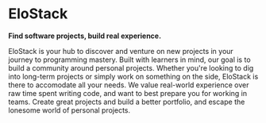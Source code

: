 # EloStack
**Find software projects, build real experience.**

EloStack is your hub to discover and venture on new projects in your journey to programming mastery. Built with learners in mind, our goal is to build a community around personal projects. Whether you're looking to dig into long-term projects or simply work on something on the side, EloStack is there to accomodate all your needs. We value real-world experience over raw time spent writing code, and want to best prepare you for working in teams. Create great projects and build a better portfolio, and escape the lonesome world of personal projects.
